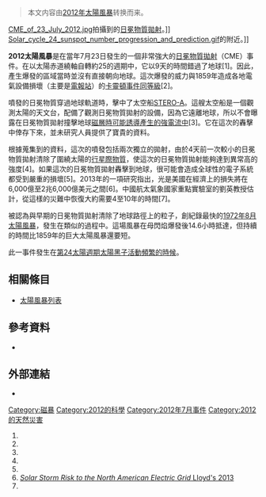 > 本文内容由[2012年太陽風暴](https://zh.wikipedia.org/wiki/2012年太陽風暴)转换而来。


[CME_of_23_July_2012.jpg](https://zh.wikipedia.org/wiki/File:CME_of_23_July_2012.jpg "fig:CME_of_23_July_2012.jpg")拍攝到的[日冕物質拋射](https://zh.wikipedia.org/wiki/日冕物質拋射 "wikilink")。\]\] [Solar_cycle_24_sunspot_number_progression_and_prediction.gif](https://zh.wikipedia.org/wiki/File:Solar_cycle_24_sunspot_number_progression_and_prediction.gif "fig:Solar_cycle_24_sunspot_number_progression_and_prediction.gif")的附近。\]\]

**2012太陽風暴**是在當年7月23日發生的一個非常強大的[日冕物質拋射](https://zh.wikipedia.org/wiki/日冕物質拋射 "wikilink")（CME）事件。在以太陽赤道繞軸自轉約25的週期中，它以9天的時間錯過了地球\[1\]。因此，產生爆發的區域當時並沒有直接朝向地球。這次爆發的威力與1859年造成各地電氣設備損壞（主要是[電報站](https://zh.wikipedia.org/wiki/電報 "wikilink")）的[卡靈頓事件同等級](../Page/1859年太陽風暴.md "wikilink")\[2\]。

噴發的日冕物質穿過地球軌道時，擊中了太空船[STERO-A](https://zh.wikipedia.org/wiki/日地關係天文台 "wikilink")。這艘太空船是一個觀測太陽的天文台，配備了觀測日冕物質拋射的設備，因為它遠離地球，所以不會曝露在日冕物質拋射撞擊地球[磁層時可能誘導產生的強電流中](https://zh.wikipedia.org/wiki/磁層 "wikilink")\[3\]。它在這次的轟擊中倖存下來，並未研究人員提供了寶貴的資料。

根據蒐集到的資料，這次的噴發包括兩次獨立的拋射，由於4天前一次較小的日冕物質拋射清除了圍繞太陽的[行星際物質](../Page/行星際物質.md "wikilink")，使這次的日冕物質拋射能夠達到異常高的強度\[4\]。如果這次的日冕物質拋射轟擊到地球，很可能會造成全球性的電子系統都受到嚴重的損壞\[5\]。2013年的一項研究指出，光是美國在經濟上的損失將在6,000億至2兆6,000億美元之間\[6\]。中國航太氣象國家重點實驗室的劉英教授估計，從這樣的災難中恢復大約需要4至10年的時間\[7\]。

被認為與早期的日冕物質拋射清除了地球路徑上的粒子，創紀錄最快的[1972年8月太陽風暴](https://zh.wikipedia.org/wiki/1972年8月太陽風暴 "wikilink")，發生在類似的過程中。這場風暴在母閃焰爆發後14.6小時抵達，但持續的時間比1859年的巨大太陽風暴還要短。

此一事件發生在[第24太陽週期](../Page/第24太陽週期.md "wikilink")[太陽黑子活動頻繁的時候](https://zh.wikipedia.org/wiki/太陽黑子 "wikilink")。

## 相關條目

  - [太陽風暴列表](../Page/太陽風暴列表.md "wikilink")

## 參考資料

  -
## 外部連結

  -
[Category:磁暴](https://zh.wikipedia.org/wiki/Category:磁暴 "wikilink") [Category:2012的科學](https://zh.wikipedia.org/wiki/Category:2012的科學 "wikilink") [Category:2012年7月事件](https://zh.wikipedia.org/wiki/Category:2012年7月事件 "wikilink") [Category:2012的天然災害](https://zh.wikipedia.org/wiki/Category:2012的天然災害 "wikilink")

1.
2.
3.
4.
5.
6.  [*Solar Storm Risk to the North American Electric Grid* Lloyd's 2013](http://www.lloyds.com/~/media/lloyds/reports/emerging%20risk%20reports/solar%20storm%20risk%20to%20the%20north%20american%20electric%20grid.pdf)
7.